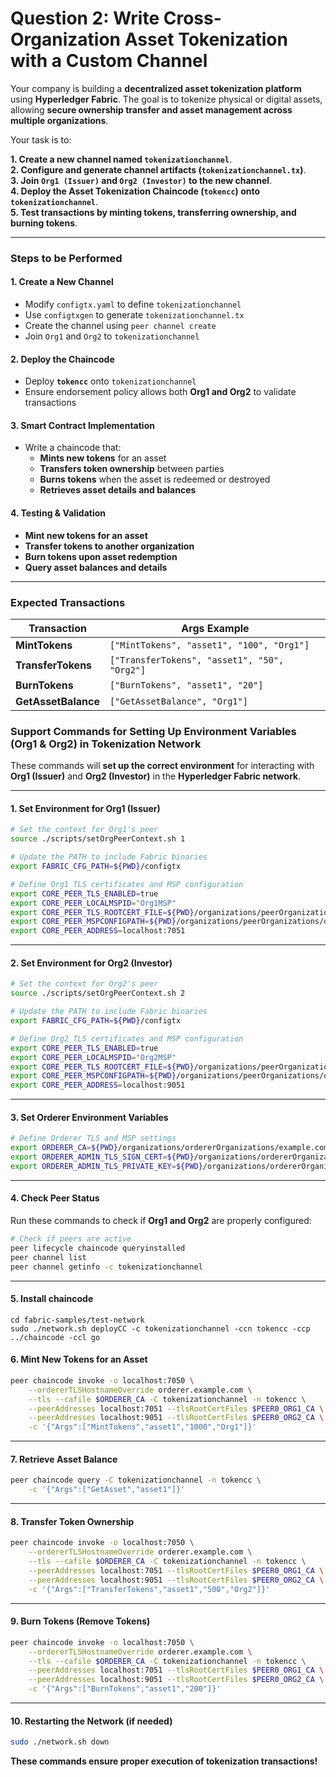 # Question 2: Write Cross-Organization Asset Tokenization with a Custom Channel

Your company is building a **decentralized asset tokenization platform** using **Hyperledger Fabric**. The goal is to tokenize physical or digital assets, allowing **secure ownership transfer and asset management across multiple organizations**.

Your task is to:

**1. Create a new channel named `tokenizationchannel`**.\
**2. Configure and generate channel artifacts (`tokenizationchannel.tx`)**.\
**3. Join `Org1 (Issuer)` and `Org2 (Investor)` to the new channel**.\
**4. Deploy the Asset Tokenization Chaincode (`tokencc`) onto `tokenizationchannel`**.\
**5. Test transactions by minting tokens, transferring ownership, and burning tokens**.

***

### **Steps to be Performed**

#### **1. Create a New Channel**

* Modify `configtx.yaml` to define `tokenizationchannel`
* Use `configtxgen` to generate `tokenizationchannel.tx`
* Create the channel using `peer channel create`
* Join `Org1` and `Org2` to `tokenizationchannel`

#### **2. Deploy the Chaincode**

* Deploy **`tokencc`** onto `tokenizationchannel`
* Ensure endorsement policy allows both **Org1 and Org2** to validate transactions

#### **3. Smart Contract Implementation**

* Write a chaincode that:
  * **Mints new tokens** for an asset
  * **Transfers token ownership** between parties
  * **Burns tokens** when the asset is redeemed or destroyed
  * **Retrieves asset details and balances**

#### **4. Testing & Validation**

* **Mint new tokens for an asset**
* **Transfer tokens to another organization**
* **Burn tokens upon asset redemption**
* **Query asset balances and details**

***

### **Expected Transactions**

| **Transaction**     | **Args Example**                             |
| ------------------- | -------------------------------------------- |
| **MintTokens**      | `["MintTokens", "asset1", "100", "Org1"]`    |
| **TransferTokens**  | `["TransferTokens", "asset1", "50", "Org2"]` |
| **BurnTokens**      | `["BurnTokens", "asset1", "20"]`             |
| **GetAssetBalance** | `["GetAssetBalance", "Org1"]`                |



### **Support Commands for Setting Up Environment Variables (Org1 & Org2) in Tokenization Network**

These commands will **set up the correct environment** for interacting with **Org1 (Issuer)** and **Org2 (Investor)** in the **Hyperledger Fabric network**.

***

#### **1. Set Environment for Org1 (Issuer)**

```bash
# Set the context for Org1's peer
source ./scripts/setOrgPeerContext.sh 1

# Update the PATH to include Fabric binaries
export FABRIC_CFG_PATH=${PWD}/configtx

# Define Org1 TLS certificates and MSP configuration
export CORE_PEER_TLS_ENABLED=true
export CORE_PEER_LOCALMSPID="Org1MSP"
export CORE_PEER_TLS_ROOTCERT_FILE=${PWD}/organizations/peerOrganizations/org1.example.com/peers/peer0.org1.example.com/tls/ca.crt
export CORE_PEER_MSPCONFIGPATH=${PWD}/organizations/peerOrganizations/org1.example.com/users/Admin@org1.example.com/msp
export CORE_PEER_ADDRESS=localhost:7051

```

***

#### **2. Set Environment for Org2 (Investor)**

```bash
# Set the context for Org2's peer
source ./scripts/setOrgPeerContext.sh 2

# Update the PATH to include Fabric binaries
export FABRIC_CFG_PATH=${PWD}/configtx

# Define Org2 TLS certificates and MSP configuration
export CORE_PEER_TLS_ENABLED=true
export CORE_PEER_LOCALMSPID="Org2MSP"
export CORE_PEER_TLS_ROOTCERT_FILE=${PWD}/organizations/peerOrganizations/org2.example.com/peers/peer0.org2.example.com/tls/ca.crt
export CORE_PEER_MSPCONFIGPATH=${PWD}/organizations/peerOrganizations/org2.example.com/users/Admin@org2.example.com/msp
export CORE_PEER_ADDRESS=localhost:9051

```

***

#### **3. Set Orderer Environment Variables**

```bash
# Define Orderer TLS and MSP settings
export ORDERER_CA=${PWD}/organizations/ordererOrganizations/example.com/orderers/orderer.example.com/msp/tlscacerts/tlsca.example.com-cert.pem
export ORDERER_ADMIN_TLS_SIGN_CERT=${PWD}/organizations/ordererOrganizations/example.com/orderers/orderer.example.com/tls/server.crt
export ORDERER_ADMIN_TLS_PRIVATE_KEY=${PWD}/organizations/ordererOrganizations/example.com/orderers/orderer.example.com/tls/server.key

```

***

#### **4. Check Peer Status**

Run these commands to check if **Org1 and Org2** are properly configured:

```bash
# Check if peers are active
peer lifecycle chaincode queryinstalled
peer channel list
peer channel getinfo -c tokenizationchannel
```

***

#### 5. Install chaincode

```
cd fabric-samples/test-network
sudo ./network.sh deployCC -c tokenizationchannel -ccn tokencc -ccp ../chaincode -ccl go
```



#### **6. Mint New Tokens for an Asset**

```bash
peer chaincode invoke -o localhost:7050 \
    --ordererTLSHostnameOverride orderer.example.com \
    --tls --cafile $ORDERER_CA -C tokenizationchannel -n tokencc \
    --peerAddresses localhost:7051 --tlsRootCertFiles $PEER0_ORG1_CA \
    --peerAddresses localhost:9051 --tlsRootCertFiles $PEER0_ORG2_CA \
    -c '{"Args":["MintTokens","asset1","1000","Org1"]}'
```

***

#### **7. Retrieve Asset Balance**

```bash
peer chaincode query -C tokenizationchannel -n tokencc \
    -c '{"Args":["GetAsset","asset1"]}'
```

***

#### **8. Transfer Token Ownership**

```bash
peer chaincode invoke -o localhost:7050 \
    --ordererTLSHostnameOverride orderer.example.com \
    --tls --cafile $ORDERER_CA -C tokenizationchannel -n tokencc \
    --peerAddresses localhost:7051 --tlsRootCertFiles $PEER0_ORG1_CA \
    --peerAddresses localhost:9051 --tlsRootCertFiles $PEER0_ORG2_CA \
    -c '{"Args":["TransferTokens","asset1","500","Org2"]}'
```

***

#### **9. Burn Tokens (Remove Tokens)**

```bash
peer chaincode invoke -o localhost:7050 \
    --ordererTLSHostnameOverride orderer.example.com \
    --tls --cafile $ORDERER_CA -C tokenizationchannel -n tokencc \
    --peerAddresses localhost:7051 --tlsRootCertFiles $PEER0_ORG1_CA \
    --peerAddresses localhost:9051 --tlsRootCertFiles $PEER0_ORG2_CA \
    -c '{"Args":["BurnTokens","asset1","200"]}'
```

***

#### **10. Restarting the Network (if needed)**

```bash
sudo ./network.sh down
```

**These commands ensure proper execution of tokenization transactions!**&#x20;

